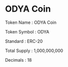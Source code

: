 # ODYA Coin

Token Name : ODYA Coin

Token Symbol   : ODYA

Standard : ERC-20

Total Supply : 1,000,000,000

Decimals : 18
